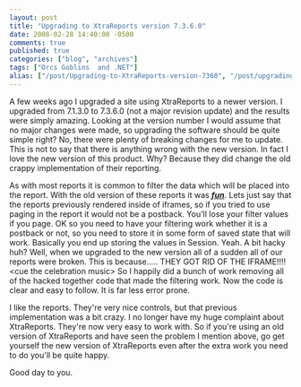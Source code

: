 ```yaml
---
layout: post
title: "Upgrading to XtraReports version 7.3.6.0"
date: 2008-02-28 14:40:00 -0500
comments: true
published: true
categories: ["blog", "archives"]
tags: ["Orcs Goblins  and .NET"]
alias: ["/post/Upgrading-to-XtraReports-version-7360", "/post/upgrading-to-xtrareports-version-7360"]
---
```

<!-- more -->

<p>A few weeks ago I upgraded a site using XtraReports to a newer version. I upgraded from 7.1.3.0 to 7.3.6.0 (not a major revision update) and the results were simply amazing. Looking at the version number I would assume that no major changes were made, so upgrading the software should be quite simple right? No, there were plenty of breaking changes for me to update. This is not to say that there is anything wrong with the new version. In fact I love the new version of this product. Why? Because they did change the old crappy implementation of their reporting.</p>
<p>As with most reports it is common to filter the data which will be placed into the report. With the old version of these reports it was <em><strong><span style="text-decoration: underline;">fun</span></strong></em>. Lets just say that the reports previously rendered inside of iframes, so if you tried to use paging in the report it would not be a postback. You'll lose your filter values if you page. OK so you need to have your filtering work whether it is a postback or not, so you need to store it in some form of saved state that will work. Basically you end up storing the values in Session. Yeah. A bit hacky huh? Well, when we upgraded to the new version all of a sudden all of our reports were broken. This is because..... THEY GOT RID OF THE IFRAME!!!! &lt;cue the celebration music&gt; So I happily did a bunch of work removing all of the hacked together code that made the filtering work. Now the code is clear and easy to follow. It is far less error prone.</p>
<p>I like the reports. They're very nice controls, but that previous implementation was a bit crazy. I no longer have my huge complaint about XtraReports. They're now very easy to work with. So if you're using an old version of XtraReports and have seen the problem I mention above, go get yourself the new version of XtraReports even after the extra work you need to do you'll be quite happy.</p>
<p>Good day to you.</p>
